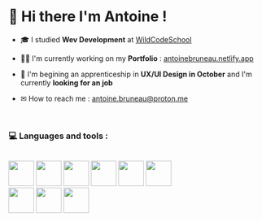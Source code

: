 # <b> 👋 Hi there I'm Antoine !</b>  

- 🎓 I studied <b>Wev Development</b> at [WildCodeSchool](https://wildcodeschool.com/)

- 🧑‍💻 I'm currently working on my <b>Portfolio</b> : [antoinebruneau.netlify.app](https://antoinebruneau.netlify.app/)

- 🌱 I'm begining an apprenticeship in <b>UX/UI Design in October</b> and I'm currently <b>looking for an job</b>

- ✉  How to reach me : antoine.bruneau@proton.me

<br>
<p align=center>
 <h3> 💻 Languages and tools : </h3>
<br>
<img src="https://github.com/Krxms/krxms/assets/110669873/2dbc6fb6-b4ec-4305-b420-2eb77afcd826" width="50">
<img src="https://github.com/Krxms/krxms/assets/110669873/f2d4c8b8-4d91-4bae-ba23-812c070b4c47" width="50">
<img src="https://github.com/Krxms/krxms/assets/110669873/a1919832-808f-4657-bb7c-56e8b61cc001" width="50">
<img src="https://github.com/Krxms/krxms/assets/110669873/5a45625b-a21b-4c3c-9c82-cace4241e892" width="50">
<img src="https://github.com/Krxms/krxms/assets/110669873/e8f8b71d-e6be-4a5e-8454-970a69c5ff63" width="50">
<img src="https://github.com/Krxms/krxms/assets/110669873/2da520d3-a41d-4368-8a5f-c5325ac62157" width="50">
<br>
<img src="https://github.com/Krxms/krxms/assets/110669873/91223d2d-a876-42cc-be6b-a9be9004fed4" width="50">
<img src="https://github.com/Krxms/krxms/assets/110669873/773e4fd3-a5b2-4516-8ea1-a1a1a2c3c57e" width="50">
<img src="https://github.com/Krxms/krxms/assets/110669873/ebdbb6d8-4409-4964-a499-1d54ce8a4017" width="50">
</p>

<!--
**Krxms/krxms** is a ✨ _special_ ✨ repository because its `README.md` (this file) appears on your GitHub profile.

Here are some ideas to get you started:

- 🔭 I’m currently working on ...
- 🌱 I’m currently learning ...
- 👯 I’m looking to collaborate on ...
- 🤔 I’m looking for help with ...
- 💬 Ask me about ...
- 📫 How to reach me: ...
- 😄 Pronouns: ...
- ⚡ Fun fact: ...
-->
